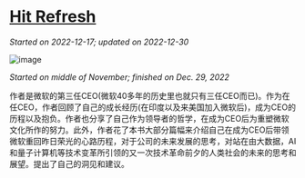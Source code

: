 # [Hit Refresh](https://github.com/askming/Personal-reading/issues/21)

_Started on 2022-12-17; updated on 2022-12-30_

![image](https://user-images.githubusercontent.com/5671771/208269846-3e9923a4-bdfc-4e20-97c7-f7be5abeae91.png)


_Started on middle of November; finished on Dec. 29, 2022_

作者是微软的第三任CEO(微软40多年的历史里也就只有三任CEO而已)。作为在任CEO，作者回顾了自己的成长经历(在印度以及来美国加入微软后)，成为CEO的历程以及抱负。作者也分享了自己作为领导者的哲学，在成为CEO后为重塑微软文化所作的努力。此外，作者花了本书大部分篇幅来介绍自己在成为CEO后带领微软重回昨日荣光的心路历程，对于公司的未来发展的思考，对站在由大数据，AI和量子计算机等技术变革所引领的又一次技术革命前夕的人类社会的未来的思考和展望。提出了自己的洞见和建议。